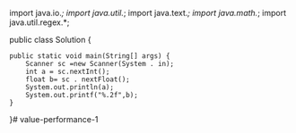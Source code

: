 import java.io.*;
import java.util.*;
import java.text.*;
import java.math.*;
import java.util.regex.*;

public class Solution {

    public static void main(String[] args) {
        Scanner sc =new Scanner(System . in);
        int a = sc.nextInt();
        float b= sc . nextFloat();
        System.out.println(a);
        System.out.printf("%.2f",b);
    }
}# value-performance-1

